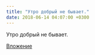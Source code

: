 ```yaml
---
title: "Утро добрый не бывает."
date: 2018-06-14 04:07:00 +0300
---
```


Утро добрый не бывает.

[Вложение](/assets/vk_photos/1/yJ3E-fk4FDM.jpg)
